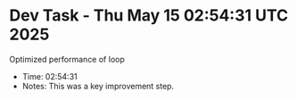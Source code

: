 # Dev Task - Thu May 15 02:54:31 UTC 2025
Optimized performance of loop
- Time: 02:54:31
- Notes: This was a key improvement step.
